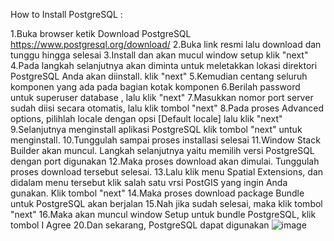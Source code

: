 How to Install PostgreSQL : 

1.Buka browser ketik Download PostgreSQL https://www.postgresql.org/download/ 
2.Buka link resmi lalu download dan tunggu hingga selesai 
3.Install dan akan mucul window setup klik "next" 
4.Pada langkah selanjutnya akan diminta untuk meletakkan lokasi direktori PostgreSQL Anda akan diinstall. klik "next"
5.Kemudian centang seluruh komponen yang ada pada bagian kotak komponen
6.Berilah password untuk superuser database , lalu klik "next"
7.Masukkan nomor port server  sudah diisi secara otomatis, lalu klik tombol "next"
8.Pada proses Advanced options, pilihlah locale dengan opsi [Default locale] lalu klik "next"
9.Selanjutnya menginstall aplikasi PostgreSQL klik tombol "next" untuk menginstall.
10.Tunggulah sampai proses installasi selesai
11.Window Stack Builder akan muncul. Langkah selanjutnya yaitu memilih versi PostgreSQL dengan port digunakan 
12.Maka proses download akan dimulai. Tunggulah proses download tersebut selesai.
13.Lalu klik menu Spatial Extensions, dan didalam menu tersebut klik salah satu vrsi PostGIS yang ingin Anda gunakan. Klik tombol "next"
14.Maka proses download package Bundle untuk PostgreSQL akan berjalan
15.Nah jika sudah selesai, maka klik tombol "next"
16.Maka akan muncul window Setup untuk bundle PostgreSQL, klik tombol I Agree
20.Dan sekarang, PostgreSQL dapat digunakan ![image](https://github.com/dikrinugraha/pertemuan1-basis-data/assets/148309578/8f766916-d144-4331-8a5a-705522870ebf)
